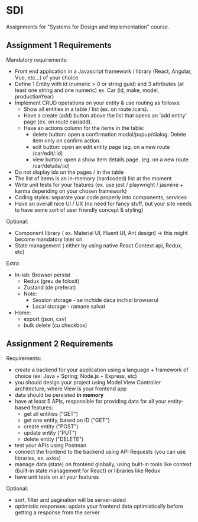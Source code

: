# SDI

Assignments for "Systems for Design and Implementation" course.

## Assignment 1 Requirements

Mandatory requirements:

- Front end application in a Javascript framework / library (React, Angular, Vue, etc...) of your choice
- Define 1 Entity with id (numeric > 0 or string guid) and 3 attributes (at least one string and one numeric) ex. Car (id, make, model, productionYear)
- Implement CRUD operations on your entity & use routing as follows:
  - Show all entities in a table / list (ex. on route /cars).
  - Have a create (add) button above the list that opens an 'add entity' page (ex. on route car/add).
  - Have an actions column for the items in the table:
    - delete button: open a confirmation modal/popup/dialog. Delete item only on confirm action.
    - edit button: open an edit entity page (eg. on a new route /car/edit/:id)
    - view button: open a show item details page. (eg. on a new route /car/details/:id)
- Do not display ids on the pages / in the table
- The list of items is an in-memory (hardcoded) list at the moment
- Write unit tests for your features (ex. use jest / playwright / jasmine + karma depending on your chosen framework)
- Coding styles: separate your code properly into components, services
- Have an overall nice UI / UX (no need for fancy stuff, but your site needs to have some sort of user friendly concept & styling)

Optional:

- Component library ( ex. Material UI, Fluent UI, Ant design) -> this might become mandatory later on
- State management ( either by using native React Context api, Redux, etc)

Extra:

- In-lab: Browser persist
  - Redux (greu de folosit)
  - Zustand (de preferat)
  - Note:
    - Session storage - se inchide daca inchizi browserul
    - Local storage - ramane salvat
- Home:
  - export (json, csv)
  - bulk delete (cu checkbox)

## Assignment 2 Requirements

Requirements:

- create a backend for your application using a language + framework of choice (ex: Java + Spring; Node.js + Express, etc)
- you should design your project using Model View Controller architecture, where View is your frontend app
- data should be persisted **in memory**
- have at least 5 APIs, responsible for providing data for all your entity-based features:
  - get all entities ("GET")
  - get one entity, based on ID ("GET")
  - create entity ("POST")
  - update entity ("PUT")
  - delete entity ("DELETE")
- test your APIs using Postman
- connect the frontend to the backend using API Requests (you can use libraries, ex. axios)
- manage data (state) on frontend globally, using built-in tools like context (built-in state management for React) or libraries like Redux
- have unit tests on all your features

Optional:

- sort, filter and pagination will be server-sided
- optimistic responses: update your frontend data optimistically before getting a response from the server
